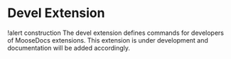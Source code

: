 # Devel Extension

!alert construction
The devel extension defines commands for developers of MooseDocs extensions. This extension is
under development and documentation will be added accordingly.
